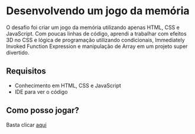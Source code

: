# Desenvolvendo um jogo da memória
O desafio foi criar um jogo da memória utilizando apenas HTML, CSS e JavaScript. Com poucas linhas de código, aprendi a trabalhar com efeitos 3D no CSS e lógica de programação utilizando condicionais, Immediately Invoked Function Expression e manipulação de Array em um projeto super divertido.

## Requisitos
- Conhecimento em HTML, CSS e JavaScript
- IDE para ver o código

## Como posso jogar?
Basta clicar [aqui]()
